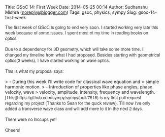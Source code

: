 Title: GSoC 14: First Week
Date: 2014-05-25 00:14
Author: Sudhanshu Mishra (noreply@blogger.com)
Tags: gsoc, physics, sympy
Slug: gsoc-14-first-week

<div dir="ltr" style="text-align: left;">
<div style="color: #333333; font-family: 'Helvetica Neue', Helvetica, Arial, sans-serif; font-size: 14px; line-height: 1.3em; margin-bottom: 1.2em;">
The first week of GSoC is going to end very soon. I started working very
late this week because of some issues. I spent most of my time in
reading books on optics.

</div>
<div style="color: #333333; font-family: 'Helvetica Neue', Helvetica, Arial, sans-serif; font-size: 14px; line-height: 1.3em; margin-bottom: 1.2em;">
Due to a dependency for 3D geometry, which will take some more time, I
changed my timeline from what I had proposed. Besides starting with
geometrical optics(3 weeks), I have started working on wave optics.

</div>
<div style="color: #333333; font-family: 'Helvetica Neue', Helvetica, Arial, sans-serif; font-size: 14px; line-height: 1.3em; margin-bottom: 1.2em;">
This is what my proposal says:

</div>
> -   During this week I'll write code for classical wave equation and
>     simple harmonic motion.
> -   Introduction of properties like phase angles, phase velocity, wave
>     velocity, amplitude, intensity, frequency and wavelength. 

<div style="color: #333333; font-family: 'Helvetica Neue', Helvetica, Arial, sans-serif; font-size: 14px; line-height: 1.3em; margin-bottom: 1.2em;">
[This](https://github.com/sympy/sympy/pull/7518) is my first pull
request regarding my project (Thanks to Sean for the quick review). Till
now I've only added a transverse wave class and will add more to it in
the next 2 days.

</div>
<div style="color: #333333; font-family: 'Helvetica Neue', Helvetica, Arial, sans-serif; font-size: 14px; line-height: 1.3em; margin-bottom: 1.2em;">
There were no hiccups yet!

</div>
<div style="color: #333333; font-family: 'Helvetica Neue', Helvetica, Arial, sans-serif; font-size: 14px; line-height: 1.3em; margin-bottom: 1.2em;">
<span style="line-height: 1.3em;">Cheers!</span>

</div>
</div>
</p>

